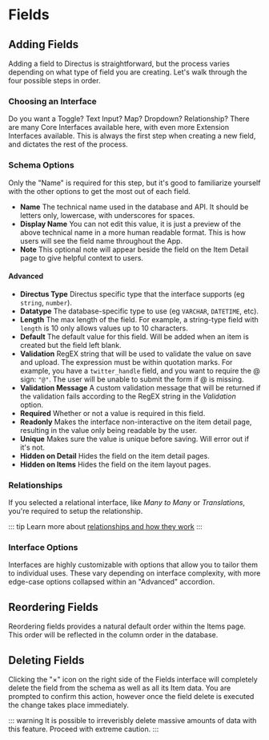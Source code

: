 # Fields

## Adding Fields

Adding a field to Directus is straightforward, but the process varies depending on what type of field you are creating. Let's walk through the four possible steps in order.

### Choosing an Interface

Do you want a Toggle? Text Input? Map? Dropdown? Relationship? There are many Core Interfaces available here, with even more Extension Interfaces available. This is always the first step when creating a new field, and dictates the rest of the process.

### Schema Options

Only the "Name" is required for this step, but it's good to familiarize yourself with the other options to get the most out of each field.

* **Name**
  The technical name used in the database and API. It should be letters only, lowercase, with underscores for spaces.
* **Display Name**
  You can not edit this value, it is just a preview of the above technical name in a more human readable format. This is how users will see the field name throughout the App.
* **Note**
  This optional note will appear beside the field on the Item Detail page to give helpful context to users.

#### Advanced

* **Directus Type**
  Directus specific type that the interface supports (eg `string`, `number`).
* **Datatype**
  The database-specific type to use (eg `VARCHAR`, `DATETIME`, etc).
* **Length**
  The max length of the field. For example, a string-type field with `length` is 10 only allows values up to 10 characters.
* **Default**
  The default value for this field. Will be added when an item is created but the field left blank.
* **Validation**
  RegEX string that will be used to validate the value on save and upload. The expression must be within quotation marks.
  For example, you have a `twitter_handle` field, and you want to require the @ sign: `"@"`. The user will be unable to submit the form if @ is missing.
* **Validation Message**
  A custom validation message that will be returned if the validation fails according to the RegEX string in the _Validation_ option.
* **Required**
  Whether or not a value is required in this field.
* **Readonly**
  Makes the interface non-interactive on the item detail page, resulting in the value only being readable by the user.
* **Unique**
  Makes sure the value is unique before saving. Will error out if it's not.
* **Hidden on Detail**
  Hides the field on the item detail pages.
* **Hidden on Items**
  Hides the field on the item layout pages.


### Relationships

If you selected a relational interface, like _Many to Many_ or _Translations_, you're required to setup the relationship.

::: tip
Learn more about [relationships and how they work](./relationships.md)
:::

### Interface Options

Interfaces are highly customizable with options that allow you to tailor them to individual uses. These vary depending on interface complexity, with more edge-case options collapsed within an "Advanced" accordion.

## Reordering Fields

Reordering fields provides a natural default order within the Items page. This order will be reflected in the column order in the database.

## Deleting Fields

Clicking the "×" icon on the right side of the Fields interface will completely delete the field from the schema as well as all its Item data. You are prompted to confirm this action, however once the field delete is executed the change takes place immediately.

::: warning
It is possible to irreverisbly delete massive amounts of data with this feature. Proceed with extreme caution.
:::